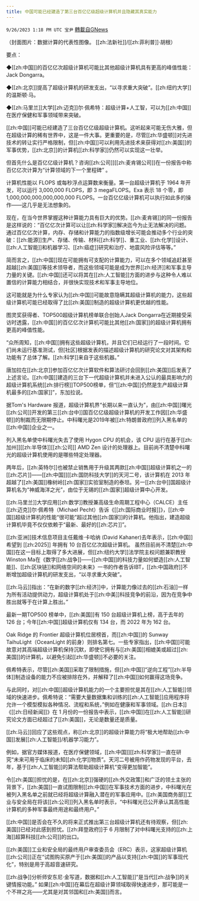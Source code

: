 ```yaml
---
title: 中国可能已经建造了第三台百亿亿级超级计算机并且隐藏其真实能力
---
```

`9/26/2023 1:18 PM UTC 宝尹` [轉載自GNews](https://gnews.org/articles/1742957)

  
（封面图片：数据计算的代表性图像。 [[zh:法新社]]/[[zh:菲利普]]·胡根）

要点：

◆[[zh:中国]]的百亿亿次超级计算机可能比其他超级计算机具有更高的峰值性能：Jack Dongarra。

◆[[zh:北京]]提高了超级计算机的研发支出，“以寻求重大突破”。[[zh:纽约大学]]的温斯顿·马。

◆[[zh:马里兰]]大学[[zh:迈克]]尔·佩希特：超级计算+人工智，可以为[[zh:中国]]在医疗保健和军事领域带来突破。

[[zh:中国]]可能已经建造了三台百亿亿级超级计算机。这听起来可能无伤大雅，但在超级计算的稀有世界中，这是一件大事。更重要的是，尽管[[zh:华盛顿]]对先进技术的转让实行严格限制，但[[zh:中国]]可以利用先进技术来获得对[[zh:美国]]的军事优势，[[zh:北京]]的计算机[[zh:科学家]]仍然可以实现这一壮举。

但首先什么是百亿亿级计算机？咨询[[zh:公司]][[zh:麦肯锡公司]]在一份报告中称百亿亿次计算为“计算领域的下一个里程碑” 。

计算机性能以 FLOPS 或每秒浮点运算数来衡量。第一台超级计算机于 1964 年开发，可以运行 3,000,000 FLOPS，即 3 megaFLOPS。Exa 表示 18 个零，即 1,000,000,000,000,000,000 FLOPS。一台百亿亿级计算机可以执行如此多的操作——这几乎是无法想象的。

现在，在当今世界掌握这种计算能力具有巨大的优势。[[zh:麦肯锡]]的同一份报告是这样说的：“百亿亿次计算可以让[[zh:科学家]]解决迄今为止无法解决的问题。通过百亿亿次计算，内存、存储和计算能力的指数级增长可能会推动多个行业的突破：[[zh:能源]]生产、存储、传输、材料[[zh:科学]]、重工业、[[zh:化学]]设计、[[zh:人工智能]]和机器学习、[[zh:癌症]]研究和治疗、地震风险评估等等。”

简而言之，[[zh:中国]]现在可能拥有可支配的计算能力，可以在多个领域追赶甚至超越[[zh:美国]]等技术领导者，而这些领域可能是成为世界[[zh:经济]]和军事主导力量的关键。[[zh:中国]]还可以将其在[[zh:人工智能]]方面的进步与这种令人难以置信的计算能力相结合，并很快实现技术和军事主导地位。

这可能就是为什么专家认为[[zh:中国]]可能故意隐瞒其超级计算机的能力，这些超级计算机可能已经取得了比[[zh:美国]]制造的超级计算机更优越的性能。

图灵奖获得者、TOP500超级计算机榜单联合创始人Jack Dongarra在近期接受采访时透露，[[zh:中国]]的百亿亿次计算机可能比其他[[zh:国家]]的超级计算机拥有更高的峰值性能。

“众所周知，[[zh:中国]]拥有这些超级计算机，并且它们已经运行了一段时间。它们尚未运行基准测试，但\[社区\]根据发表的描述超级计算机的研究论文对其架构和功能有了总体了解。[[zh:科学]]来自于这些机器。”

唐加拉在[[zh:北京]]参加百亿亿次计算软件和算法研讨会回到[[zh:美国]]后发表了上述言论。[[zh:中国]]建造的三台下一代超级计算机并未进入公认的最具影响力的超级计算机系统[[zh:排行榜]]TOP500榜单，但“[[zh:中国]]仍然是生产超级计算机最多的[[zh:国家]]”，东加拉说。

据Tom's Hardware 报道，超级计算机界“长期以来一直认为”，由[[zh:中国]]曙光[[zh:公司]]开发的第三[[zh:台中]]国百亿亿级超级计算机的开发工作因[[zh:华盛顿]]的制裁而无限期停止。中科曙光是2019年被[[zh:特朗普政府]]列入黑名单的[[zh:中国]]企业之一。

列入黑名单使中科曙光失去了使用 Hygon CPU 的机会，该 CPU 运行在基于[[zh:加州]][[zh:半导体]][[zh:公司]] AMD Zen 设计的处理器上。目前尚不清楚中科曙光的超级计算机使用的是哪些特定处理器。

两年后，[[zh:英特尔]]也被禁止销售用于升级其两款[[zh:中国]]超级计算机之一的[[zh:芯片]]——[[zh:中国]][[zh:国防科技大学]]的天河二号，该计算机在 2013 年超越了[[zh:美国]]橡树岭[[zh:国家]]实验室制造的泰坦。另一[[zh:台中]]国超级计算机名为“神威海洋之光”，由位于无锡的[[zh:国家]]超级计算中心开发。

[[zh:马里兰]]大学应用[[zh:数学]]教授兼高级生命周期工程中心（CALCE）主任[[zh:迈克]]尔·佩希特（Michael Pecht）告诉《[[zh:国际商业时报]]》，[[zh:中国]]超级计算机的性能“很可能”超过其他[[zh:国家]]的计算机。他指出，建造超级计算机毕竟不仅仅依赖于“最新、最好的[[zh:芯片]]”。

[[zh:亚洲]]技术信息项目主任戴维·卡哈纳 (David Kahaner)去年表示，[[zh:中国]]希望到 [[zh:2025]] 年拥有 10 台百亿亿次超级计算机。 虽然目前尚不清楚[[zh:中国]]在这一目标上取得了多大进展，但[[zh:纽约大学]]法学院主权问题兼职教授Winston Ma在《数字[[zh:战争]]——[[zh:中国]]的科技力量如何塑造[[zh:人工智能]]、[[zh:区块链]]和网络空间的未来》一书的作者告诉IBT，[[zh:中国政府]]不断增加超级计算机的研发支出，“以寻求重大突破”。

[[zh:马云]]指出：“在新的数字[[zh:经济]]中，计算能力像过去的[[zh:石油]]一样为所有活动提供动力，超级计算机处于[[zh:中美]]科技竞争的前沿，因为在竞争中胜出就等于在计算上胜出。”

最新一期TOP500 榜单中，[[zh:美国]]有 150 台超级计算机上榜，高于去年的 126 台；今年[[zh:中国]]超级计算机仅有 134 台，而 2022 年为 162 台。

Oak Ridge 的 Frontier 超级计算机位居榜首，而[[zh:中国]]的 Sunway TaihuLight（OceanLight 的前身）则排名第七。一些专家指出，[[zh:中国]]可能故意对其高端超级计算机保持沉默，即使它拥有与[[zh:美国]]相媲美或超过[[zh:美国]]的计算机，以避免引起[[zh:华盛顿]]不必要的关注。

佩希特表示，尽管[[zh:美国]]采取了限制措施，但[[zh:中国]]“逆向工程”[[zh:半导体]]制造设备的能力不应被排除在外，并解释了[[zh:中国]]如何赢得这场竞争。

与此同时，对[[zh:中国]]超级计算机能力的一个主要担忧是其在[[zh:人工智能]]领域的快速进步。佩希特说：“需要大量数据集和训练的[[zh:人工智能]]应用程序将允许一个模型模拟各种情况、流程和系统，”例如在健康和军事领域。[[zh:日本]]《[[zh:日经新闻]]》在 1 月份的一份报告中表示，[[zh:中国]]在[[zh:人工智能]]研究论文方面已经超过了[[zh:美国]]，无论是数量还是质量。

[[zh:马云]]回应了这些观点，称[[zh:北京]]的超级计算能力将“极大地帮助[[zh:中国]]发展[[zh:人工智能]]/机器学习能力”。

例如，据官方媒体报道，在医疗保健领域，[[zh:中国]][[zh:科学家]]一直在研究“未来可用于临床的未知[[zh:化学]]物质”。天河二号被用作药物发现的平台，去年，基于[[zh:人工智能]]的算法帮助超级计算机“变得更加智能”。

令[[zh:美国]]担忧的是，在[[zh:北京]]强硬的[[zh:外交政策]]和广泛的领土主张的背景下，[[zh:美国]]一直试图限制[[zh:中国]]在军事技术方面的进步，中科曙光在被列入黑名单之前就已经将超级计算融入潜在的军事应用中。[[zh:美国商务部]]工业与安全局在将该[[zh:公司]]列入黑名单时表示，“中科曙光已公开承认其高性能计算机的多种军事最终用途和最终用户。”

[[zh:中国]]是否会在不久的将来正式推出第三台超级计算机还有待观察，但[[zh:美国]]已经对此感到担忧。[[zh:拜登政府]]于 6 月限制了对中科曙光支持的[[zh:上海]]超算科技[[zh:公司]]的出口。

[[zh:美国]]工业和安全局的最终用户审查委员会（ERC）表示，这家超级计算机[[zh:公司]]正在“试图购买原产于[[zh:美国]]的产品以支持[[zh:中国]]的军事现代化”，特别是用于高超音速研究。

[[zh:战争]]分析师安东尼·金写道，数据和[[zh:人工智能]]“是当代[[zh:战争]]的关键情报功能。” 如果[[zh:中国]]在幕后在超级计算领域取得快速进步，那可能是一个不祥之兆——尤其是对其邻国和[[zh:美国]]而言。
